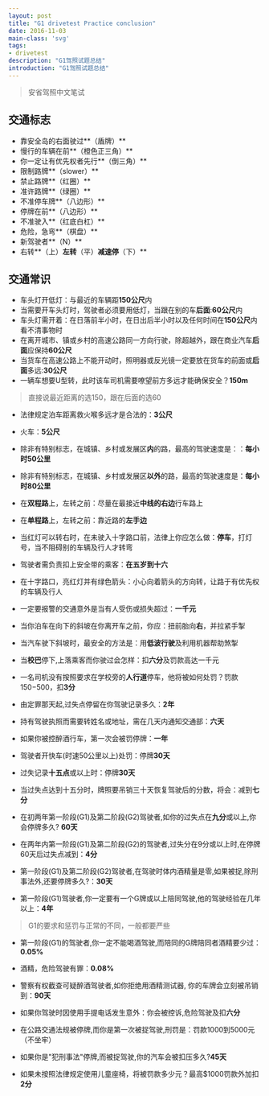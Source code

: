 ```yaml
---
layout: post
title: "G1 drivetest Practice conclusion"
date: 2016-11-03 
main-class: 'svg'
tags:
- drivetest
description: "G1驾照试题总结"
introduction: "G1驾照试题总结"
---
```


> 安省驾照中文笔试

## 交通标志

- 靠安全岛的右面驶过**（盾牌）**
- 慢行的车辆在前**（橙色正三角）**
- 你一定让有优先权者先行**（倒三角）**
- 限制路牌**（slower）**
- 禁止路牌**（红圈）**
- 准许路牌**（绿圈）**
- 不准停车牌**（八边形）**
- 停牌在前**（八边形）**
- 不准驶入**（红底白杠）**
- 危险，急弯**（棋盘）**
- 新驾驶者**（N）**
- 右转**（上）**左转**（平）**减速停**（下）**

## 交通常识

- 车头灯开低灯：与最近的车辆距**150公尺**内
- 当需要开车头灯时，驾驶者必须要用低灯，当跟在别的车**后面**:**60公尺**内
- 车头灯需开着：在日落前半小时，在日出后半小时以及任何时间在**150公尺**内看不清事物时
- 在离开城市、镇或乡村的高速公路同一方向行驶，除超越外，跟在商业汽车**后面**应保持**60公尺**
- 当货车在高速公路上不能开动时，照明器或反光镜一定要放在货车的前面或**后面**多远:**30公尺**
- 一辆车想要U型转，此时该车司机需要嘹望前方多远才能确保安全？**150m**

> 直接说最近距离的选150，跟在后面的选60

- 法律规定泊车距离救火喉多远才是合法的：**3公尺**
- 火车：**5公尺**

- 除非有特别标志，在城镇、乡村或发展区**内**的路，最高的驾驶速度是：：**每小时50公里**
- 除非有特别标志，在城镇、乡村或发展区**以外**的路，最高的驾驶速度是：**每小时80公里**

- 在**双程路**上，左转之前：尽量在最接近**中线的右边**行车路上
- 在**单程路**上，左转之前：靠近路的**左手边**

- 当红灯可以转右时，在未驶入十字路口前，法律上你应怎么做：**停车**，打灯号，当不阻碍别的车辆及行人才转弯   
- 驾驶者需负责扣上安全带的乘客：**在五岁到十六**
- 在十字路口，亮红灯并有绿色箭头：小心向着箭头的方向转，让路于有优先权的车辆及行人

- 一定要报警的交通意外是当有人受伤或损失超过：**一千元**

- 当你泊车在向下的斜坡在你离开车之前，你应：扭前胎向**右**，并拉紧手掣
- 当汽车驶下斜坡时，最安全的方法是：用**低波行驶**及利用机器帮助煞掣  

- 当**校巴**停下,上落乘客而你驶过会怎样：扣**六分**及罚款高达一千元
- 一名司机没有按照要求在学校旁的**人行道**停车，他将被如何处罚？罚款$150-$500，扣**3分**
- 由定罪那天起,过失点停留在你驾驶记录多久：**2年**
- 持有驾驶执照而需要转姓名或地址，需在几天内通知交通部：**六天**

- 如果你被控醉酒行车，第一次会被罚停牌：**一年**
- 驾驶者开快车(时速50公里以上)处罚：停牌**30天**
- 过失记录**十五点**或以上时：停牌**30天**
- 当过失点达到十五分时，牌照要吊销三十天恢复驾驶后的分数，将会：减到**七分**  

- 在初两年第一阶段(G1)及第二阶段(G2)驾驶者,如你的过失点在**九分**或以上,你会停牌多久? **60天**
- 在两年内第一阶段(G1)及第二阶段(G2)的驾驶者,过失分在9分或以上时,在停牌60天后过失点减到：**4分**
- 第一阶段(G1)及第二阶段(G2)驾驶者,在驾驶时体内酒精量是零,如果被捉,除刑事法外,还要停牌多久?：**30天**
- 第一阶段(G1)驾驶者,你一定要有一个G牌或以上陪同驾驶,他的驾驶经验在几年以上：**4年**

> G1的要求和惩罚与正常的不同，一般都要严些

- 第一阶段(G1)的驾驶者,你一定不能喝酒驾驶,而陪同的G牌陪同者酒精要少过：**0.05%**
- 酒精，危险驾驶有罪：**0.08%**
- 警察有权截查可疑醉酒驾驶者,如你拒绝用酒精测试器, 你的车牌会立刻被吊销到：**90天**

- 如果你驾驶时因使用手提电话发生意外：你会被控诉,危险驾驶及扣**六分**
- 在公路交通法规被停牌,而你是第一次被捉驾驶,刑罚是：罚款1000到5000元 （不坐牢）
- 如果你是"犯刑事法"停牌,而被捉驾驶,你的汽车会被扣压多久?**45天**
- 如果未按照法律规定使用儿童座椅，将被罚款多少元？最高$1000罚款外加扣**2分**




















